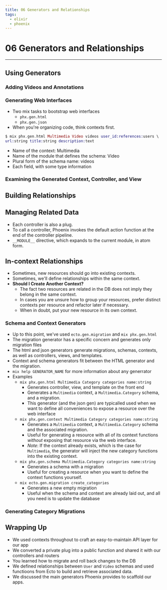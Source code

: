 ```yaml
---
title: 06 Generators and Relationships
tags:
  - elixir
  - phoenix
---
```


# 06 Generators and Relationships
----

## Using Generators

### Adding Videos and Annotations

### Generating Web Interfaces
- Two mix tasks to bootstrap web interfaces
  - `phx.gen.html`
  - `phx.gen.json`
- When you're organizing code, think contexts first.
```elixir
$ mix phx.gen.html Multimedia Video videos user_id:references:users \
url:string title:string description:text
```
- Name of the context: Multimedia
- Name of the module that defines the schema: Video
- Plural form of the schema name: videos
- Each field, with some type information

### Examining the Generated Context, Controller, and View

## Building Relationships

## Managing Related Data
- Each controller is also a plug.
- To call a controller, Phoenix invokes the default action function at the end of the controller pipeline.
- `__MODULE__` directive, which expands to the current module, in atom form.

## In-context Relationships
- Sometimes, new resources should go into existing contexts.
- Sometimes, we'll define relationships within the same context.
- **Should I Create Another Context?**
  - The fact two resources are related in the DB does not imply they belong in the same context.
  - In cases you are unsure how to group your resources, prefer distinct contexts per resource and refactor later if necessary.
  - When in doubt, put your new resource in its own context.

### Schema and Context Generators
- Up to this point, we've used `ecto.gen.migration` and `mix phx.gen.html`
- The migration generator has a specific concern and generates only migration files
- The html and json generators generate migrations, schemas, contexts, as well as controllers, views, and templates.
- Context and schema generators fit between the HTML generator and the migration.
- `mix help GENERATOR_NAME` for more information about any generrator
- Examples
  - `mix phx.gen.html Multimedia Category categories name:string`
    - Generates controller, view, and template on the front end
    - Generates a `Multimedia` context, a `Multimedia.Category` schema, and a migration.
    - This generator (and the json gen) are typicalled used when we want to define all conveniences to expose a resource over the web interface
  - `mix phx.gen.context Multimedia Category categories name:string`
    - Generates a `Multimedia` context, a `Multimedia.Category` schema and the associated migration.
    - Useful for generating a resource with all of its context functions _without_ exposing that resource via the web interface.
    - *Note*: If the context already exists, which is the case for `Multimedia`, the generator will inject the new category functions into the existing context.
  - `mix phx.gen.schema Multimedia.Category categories name:string`
    - Generates a schema with a migration
    - Useful for creating a resource when you want to define the context functions yourself.
  - `mix ecto.gen.migration create_categories`
    - Generates a new empty migration
    - Useful when the schema and context are already laid out, and all you need is to update the database

### Generating Category Migrations

## Wrapping Up
- We used contexts throughout to craft an easy-to-maintain API layer for our app
- We converted a private plug into a public function and shared it with our controllers and routers
- You learned how to migrate and roll back changes to the DB
- We defined relationships between `User` and `Video` schemas and used functioons from Ecto to build and retrieve associated data.
- We discussed the main generators Phoenix provides to scaffold our apps.
